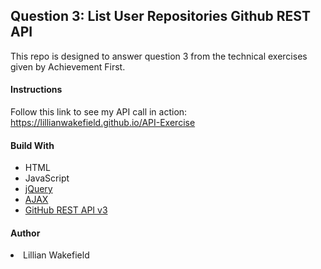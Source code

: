 <h2>Question 3: List User Repositories Github REST API</h2>
<p>This repo is designed to answer question 3 from the technical exercises given by Achievement First.</P>

<h4>Instructions</h4>
<p>Follow this link to see my API call in action: <a href="https://lillianwakefield.github.io/API-Exercise"> https://lillianwakefield.github.io/API-Exercise</a></p>

<h4>Build With</h4>
<ul>
<li>HTML</li>
<li>JavaScript</li>
<li><a href="https://jquery.com/">jQuery</a></li>
<li><a href ="http://api.jquery.com/jquery.ajax/">AJAX</a></li>
<li><a href="https://developer.github.com/v3/">GitHub REST API v3</a></li>
</ul>

<h4>Author</h4>
<li>Lillian Wakefield</li>
